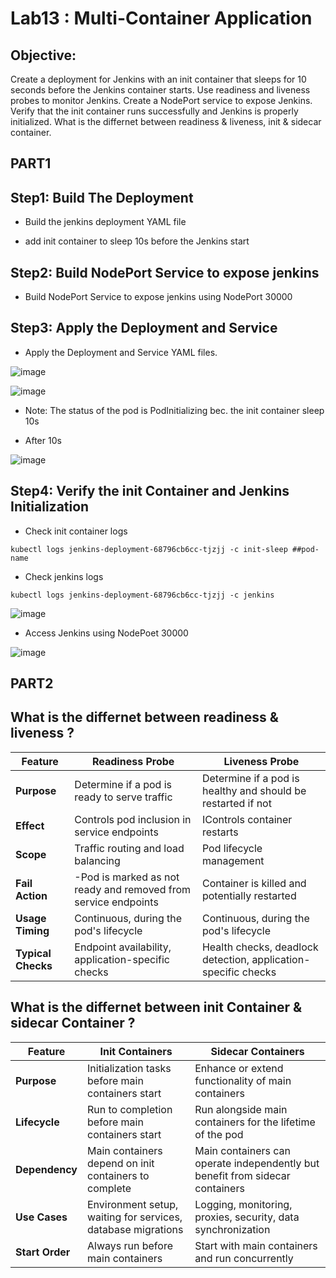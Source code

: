 # Lab13 : Multi-Container Application 

## Objective:
Create a deployment for Jenkins with an init container that sleeps for 10 seconds before the Jenkins container starts. Use readiness and liveness probes to monitor Jenkins. Create a NodePort service to expose Jenkins. Verify that the init container runs successfully and Jenkins is properly initialized. What is the differnet between readiness & liveness, init & sidecar container.

## PART1

## Step1: Build The Deployment

- Build the jenkins deployment YAML file

- add init container to sleep 10s before the Jenkins start

## Step2: Build NodePort Service to expose jenkins 

- Build NodePort Service to expose jenkins using NodePort 30000

## Step3: Apply the Deployment and Service

- Apply the Deployment and Service YAML files.

![image](https://github.com/ramy282/iVolve_OJT/assets/60857262/e12f1b52-aad2-4365-88d0-d9715f9fbfe3)

![image](https://github.com/ramy282/iVolve_OJT/assets/60857262/86489f44-95f6-4b61-9dac-626011e348c1)

- Note: The status of the pod is PodInitializing bec. the init container sleep 10s

- After 10s

![image](https://github.com/ramy282/iVolve_OJT/assets/60857262/9d9597f1-3993-4a60-93e2-cb9992eadaa0)

## Step4: Verify the init Container and Jenkins Initialization

- Check init container logs

```
kubectl logs jenkins-deployment-68796cb6cc-tjzjj -c init-sleep ##pod-name
```

- Check jenkins logs

```
kubectl logs jenkins-deployment-68796cb6cc-tjzjj -c jenkins
```
![image](https://github.com/ramy282/iVolve_OJT/assets/60857262/62ad430e-f1dd-4408-b5e7-0e615b98a5e7)

- Access Jenkins using NodePoet 30000

![image](https://github.com/ramy282/iVolve_OJT/assets/60857262/b5a739cb-7ca7-4dd0-951b-ad92d328c0b2)

## PART2

## What is the differnet between readiness & liveness ?

| Feature                  | Readiness Probe                              | Liveness Probe                                   
|-------------------------|----------------------------------------------|----------------------------------|
| **Purpose**             | Determine if a pod is ready to serve traffic |Determine if a pod is healthy and should be restarted if not|
| **Effect**              | Controls pod inclusion in service endpoints  | IControls container restarts |
| **Scope** | Traffic routing and load balancing                         | Pod lifecycle management     |
| **Fail Action**         | -Pod is marked as not ready and removed from service endpoints | Container is killed and potentially restarted |
| **Usage Timing**        | Continuous, during the pod's lifecycle       | Continuous, during the pod's lifecycle|
| **Typical Checks**      | Endpoint availability, application-specific checks | Health checks, deadlock detection, application-specific checks |


## What is the differnet between init Container & sidecar Container ?

| Feature                  | 	Init Containers                            | Sidecar Containers
|-------------------------|----------------------------------------------|----------------------------------|
| **Purpose**             | Initialization tasks before main containers start    |Enhance or extend functionality of main containers|
| **Lifecycle**      | Run to completion before main containers start    | Run alongside main containers for the lifetime of the pod |
| **Dependency** | Main containers depend on init containers to complete | Main containers can operate independently but benefit from sidecar containers|
| **Use Cases**   |Environment setup, waiting for services, database migrations | Logging, monitoring, proxies, security, data synchronization |
| **Start Order**       | Always run before main containers | Start with main containers and run concurrently|




